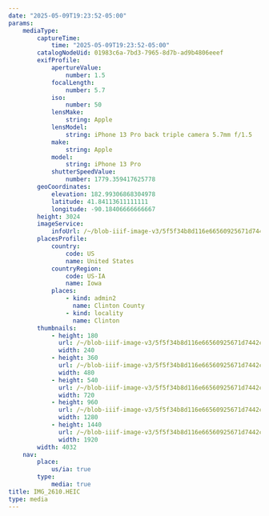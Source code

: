 ```yaml
---
date: "2025-05-09T19:23:52-05:00"
params:
    mediaType:
        captureTime:
            time: "2025-05-09T19:23:52-05:00"
        catalogNodeUid: 01983c6a-7bd3-7965-8d7b-ad9b4806eeef
        exifProfile:
            apertureValue:
                number: 1.5
            focalLength:
                number: 5.7
            iso:
                number: 50
            lensMake:
                string: Apple
            lensModel:
                string: iPhone 13 Pro back triple camera 5.7mm f/1.5
            make:
                string: Apple
            model:
                string: iPhone 13 Pro
            shutterSpeedValue:
                number: 1779.359417625778
        geoCoordinates:
            elevation: 182.99306868304978
            latitude: 41.84113611111111
            longitude: -90.18406666666667
        height: 3024
        imageService:
            infoUrl: /~/blob-iiif-image-v3/5f5f34b8d116e66560925671d7442c8aba3f8a11b14a26c8337e914a901d4091/info.json
        placesProfile:
            country:
                code: US
                name: United States
            countryRegion:
                code: US-IA
                name: Iowa
            places:
                - kind: admin2
                  name: Clinton County
                - kind: locality
                  name: Clinton
        thumbnails:
            - height: 180
              url: /~/blob-iiif-image-v3/5f5f34b8d116e66560925671d7442c8aba3f8a11b14a26c8337e914a901d4091/full/240%2C180/0/default.jpg
              width: 240
            - height: 360
              url: /~/blob-iiif-image-v3/5f5f34b8d116e66560925671d7442c8aba3f8a11b14a26c8337e914a901d4091/full/480%2C360/0/default.jpg
              width: 480
            - height: 540
              url: /~/blob-iiif-image-v3/5f5f34b8d116e66560925671d7442c8aba3f8a11b14a26c8337e914a901d4091/full/720%2C540/0/default.jpg
              width: 720
            - height: 960
              url: /~/blob-iiif-image-v3/5f5f34b8d116e66560925671d7442c8aba3f8a11b14a26c8337e914a901d4091/full/1280%2C960/0/default.jpg
              width: 1280
            - height: 1440
              url: /~/blob-iiif-image-v3/5f5f34b8d116e66560925671d7442c8aba3f8a11b14a26c8337e914a901d4091/full/1920%2C1440/0/default.jpg
              width: 1920
        width: 4032
    nav:
        place:
            us/ia: true
        type:
            media: true
title: IMG_2610.HEIC
type: media
---
```

